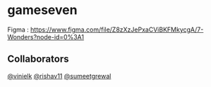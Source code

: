 # gameseven

Figma : https://www.figma.com/file/Z8zXzJePxaCViBKFMkycgA/7-Wonders?node-id=0%3A1


## Collaborators
[@vinielk](https://github.com/vinielk)
[@rishav11](https://github.com/rishav11)
[@sumeetgrewal](https://github.com/sumeetgrewal)
